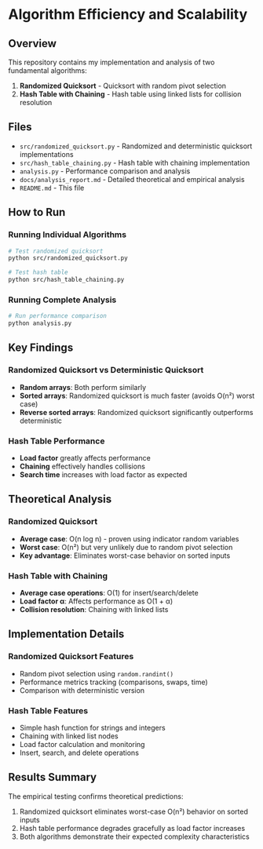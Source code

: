 # Algorithm Efficiency and Scalability

## Overview

This repository contains my implementation and analysis of two fundamental algorithms:

1. **Randomized Quicksort** - Quicksort with random pivot selection
2. **Hash Table with Chaining** - Hash table using linked lists for collision resolution

## Files

- `src/randomized_quicksort.py` - Randomized and deterministic quicksort implementations
- `src/hash_table_chaining.py` - Hash table with chaining implementation  
- `analysis.py` - Performance comparison and analysis
- `docs/analysis_report.md` - Detailed theoretical and empirical analysis
- `README.md` - This file

## How to Run

### Running Individual Algorithms

```bash
# Test randomized quicksort
python src/randomized_quicksort.py

# Test hash table
python src/hash_table_chaining.py
```

### Running Complete Analysis

```bash
# Run performance comparison
python analysis.py
```

## Key Findings

### Randomized Quicksort vs Deterministic Quicksort

- **Random arrays**: Both perform similarly
- **Sorted arrays**: Randomized quicksort is much faster (avoids O(n²) worst case)
- **Reverse sorted arrays**: Randomized quicksort significantly outperforms deterministic

### Hash Table Performance

- **Load factor** greatly affects performance
- **Chaining** effectively handles collisions
- **Search time** increases with load factor as expected

## Theoretical Analysis

### Randomized Quicksort
- **Average case**: O(n log n) - proven using indicator random variables
- **Worst case**: O(n²) but very unlikely due to random pivot selection
- **Key advantage**: Eliminates worst-case behavior on sorted inputs

### Hash Table with Chaining
- **Average case operations**: O(1) for insert/search/delete
- **Load factor α**: Affects performance as O(1 + α)
- **Collision resolution**: Chaining with linked lists

## Implementation Details

### Randomized Quicksort Features
- Random pivot selection using `random.randint()`
- Performance metrics tracking (comparisons, swaps, time)
- Comparison with deterministic version

### Hash Table Features
- Simple hash function for strings and integers
- Chaining with linked list nodes
- Load factor calculation and monitoring
- Insert, search, and delete operations

## Results Summary

The empirical testing confirms theoretical predictions:

1. Randomized quicksort eliminates worst-case O(n²) behavior on sorted inputs
2. Hash table performance degrades gracefully as load factor increases
3. Both algorithms demonstrate their expected complexity characteristics
